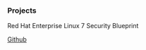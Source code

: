 
### Projects

Red Hat Enterprise Linux 7 Security Blueprint

[Github](https://github.com/techwwwyzzerd/)
